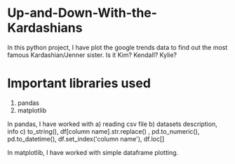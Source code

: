 # Up-and-Down-With-the-Kardashians

In this python project, I have plot the google trends data to find out the most famous Kardashian/Jenner sister.
Is it Kim? Kendall? Kylie?

# Important libraries used

1. pandas
2. matplotlib

In pandas, I have worked with
         a) reading csv file
         b) datasets description, info
         c) to_string(), df[column name].str.replace() , pd.to_numeric(),                      pd.to_datetime(), df.set_index('column name'), df.loc[]
        
In matplotlib, I have worked with simple dataframe plotting.

